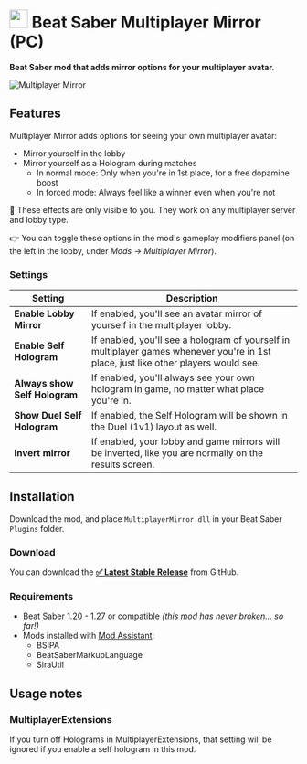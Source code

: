 <h1>
    <img src="https://raw.github.com/roydejong/BeatSaberMultiplayerMirror/main/Assets/icon.png" height="32"/>
    <span>Beat Saber Multiplayer Mirror (PC)</span>
</h1>

**Beat Saber mod that adds mirror options for your multiplayer avatar.**



![Multiplayer Mirror](https://user-images.githubusercontent.com/6772638/136465227-bb4b0d5e-b1e0-49ca-8317-b2a24d4d524e.png)

## Features
Multiplayer Mirror adds options for seeing your own multiplayer avatar:

- Mirror yourself in the lobby
- Mirror yourself as a Hologram during matches
  - In normal mode: Only when you're in 1st place, for a free dopamine boost
  - In forced mode: Always feel like a winner even when you're not

👀 These effects are only visible to you. They work on any multiplayer server and lobby type.

👉 You can toggle these options in the mod's gameplay modifiers panel (on the left in the lobby, under *Mods* → *Multiplayer Mirror*).

### Settings

| Setting                       | Description                                                                                                                         |
|-------------------------------|-------------------------------------------------------------------------------------------------------------------------------------|
| **Enable Lobby Mirror**       | If enabled, you'll see an avatar mirror of yourself in the multiplayer lobby.                                                       |
| **Enable Self Hologram**      | If enabled, you'll see a hologram of yourself in multiplayer games whenever you're in 1st place, just like other players would see. |
| **Always show Self Hologram** | If enabled, you'll always see your own hologram in game, no matter what place you're in.                                            |
| **Show Duel Self Hologram**   | If enabled, the Self Hologram will be shown in the Duel (1v1) layout as well.                                                       |
| **Invert mirror**             | If enabled, your lobby and game mirrors will be inverted, like you are normally on the results screen.                              |                                                                                        

## Installation

Download the mod, and place `MultiplayerMirror.dll` in your Beat Saber `Plugins` folder.

### Download

You can download the [**✅ Latest Stable
Release**](https://github.com/roydejong/BeatSaberMultiplayerMirror/releases/latest) from GitHub.

### Requirements

- Beat Saber 1.20 - 1.27 or compatible *(this mod has never broken... so far!)*
- Mods installed with [Mod Assistant](https://github.com/Assistant/ModAssistant):
    - BSIPA
    - BeatSaberMarkupLanguage
    - SiraUtil

## Usage notes

### MultiplayerExtensions
If you turn off Holograms in MultiplayerExtensions, that setting will be ignored if you enable a self hologram in this mod.
